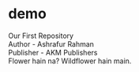 # demo
Our First Repository
<br>
Author - Ashrafur Rahman
<br>
Publisher - AKM Publishers
<br>
Flower hain na? Wildflower hain main.

